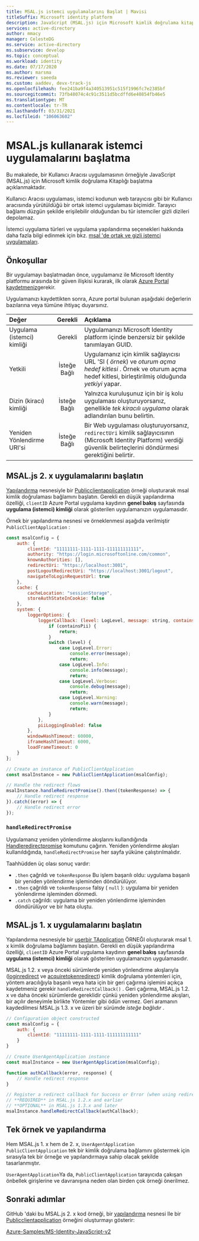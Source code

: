 ```yaml
---
title: MSAL.js istemci uygulamalarını Başlat | Mavisi
titleSuffix: Microsoft identity platform
description: JavaScript (MSAL.js) için Microsoft kimlik doğrulama kitaplığı 'nı kullanarak istemci uygulamalarını başlatma hakkında bilgi edinin.
services: active-directory
author: mmacy
manager: CelesteDG
ms.service: active-directory
ms.subservice: develop
ms.topic: conceptual
ms.workload: identity
ms.date: 07/17/2020
ms.author: marsma
ms.reviewer: saeeda
ms.custom: aaddev, devx-track-js
ms.openlocfilehash: fee241ba9f4a340513951c515f1996fc7e2385bf
ms.sourcegitcommit: 73fb48074c4c91c3511d5bcdffd6e40854fb46e5
ms.translationtype: MT
ms.contentlocale: tr-TR
ms.lasthandoff: 03/31/2021
ms.locfileid: "106063602"
---
```

# <a name="initialize-client-applications-using-msaljs"></a>MSAL.js kullanarak istemci uygulamalarını başlatma

Bu makalede, bir Kullanıcı Aracısı uygulamasının örneğiyle JavaScript (MSAL.js) için Microsoft kimlik doğrulama Kitaplığı başlatma açıklanmaktadır.

Kullanıcı Aracısı uygulaması, istemci kodunun web tarayıcısı gibi bir Kullanıcı aracısında yürütüldüğü bir ortak istemci uygulaması biçimidir. Tarayıcı bağlamı düzgün şekilde erişilebilir olduğundan bu tür istemciler gizli dizileri depolamaz.

İstemci uygulama türleri ve uygulama yapılandırma seçenekleri hakkında daha fazla bilgi edinmek için bkz. [msal 'de ortak ve gizli istemci uygulamaları](msal-client-applications.md).

## <a name="prerequisites"></a>Önkoşullar

Bir uygulamayı başlatmadan önce, uygulamanız ile Microsoft Identity platformu arasında bir güven ilişkisi kurarak, ilk olarak [Azure Portal kaydetmeniz](scenario-spa-app-registration.md)gerekir.

Uygulamanızı kaydettikten sonra, Azure portal bulunan aşağıdaki değerlerin bazılarına veya tümüne ihtiyaç duyarsınız.

| Değer | Gerekli | Açıklama |
|:----- | :------: | :---------- |
| Uygulama (istemci) kimliği | Gerekli | Uygulamanızı Microsoft Identity platform içinde benzersiz bir şekilde tanımlayan GUID. |
| Yetkili | İsteğe Bağlı | Uygulamanız için kimlik sağlayıcısı URL 'SI ( *örnek*) ve *oturum açma hedef kitlesi* . Örnek ve oturum açma hedef kitlesi, birleştirilmiş olduğunda *yetkiyi* yapar. |
| Dizin (kiracı) kimliği | İsteğe Bağlı | Yalnızca kuruluşunuz için bir iş kolu uygulaması oluşturuyorsanız, genellikle *tek kiracılı uygulama* olarak adlandırılan bunu belirtin. |
| Yeniden Yönlendirme URI'si | İsteğe Bağlı | Bir Web uygulaması oluşturuyorsanız, `redirectUri` kimlik sağlayıcısının (Microsoft Identity Platform) verdiği güvenlik belirteçlerini döndürmesi gerektiğini belirtir. |

## <a name="initialize-msaljs-2x-apps"></a>MSAL.js 2. x uygulamalarını başlatın

[Yapılandırma][msal-js-configuration] nesnesiyle bir [Publicclientapplication][msal-js-publicclientapplication] örneği oluşturarak msal kimlik doğrulaması bağlamını başlatın. Gerekli en düşük yapılandırma özelliği, `clientID` Azure Portal uygulama kaydının **genel bakış** sayfasında **uygulama (istemci) kimliği** olarak gösterilen uygulamanızın uygulamasıdır.

Örnek bir yapılandırma nesnesi ve örneklenmesi aşağıda verilmiştir `PublicClientApplication` :

```javascript
const msalConfig = {
    auth: {
        clientId: "11111111-1111-1111-111111111111",
        authority: "https://login.microsoftonline.com/common",
        knownAuthorities: [],
        redirectUri: "https://localhost:3001",
        postLogoutRedirectUri: "https://localhost:3001/logout",
        navigateToLoginRequestUrl: true
    },
    cache: {
        cacheLocation: "sessionStorage",
        storeAuthStateInCookie: false
    },
    system: {
        loggerOptions: {
            loggerCallback: (level: LogLevel, message: string, containsPii: boolean): void => {
                if (containsPii) {
                    return;
                }
                switch (level) {
                    case LogLevel.Error:
                        console.error(message);
                        return;
                    case LogLevel.Info:
                        console.info(message);
                        return;
                    case LogLevel.Verbose:
                        console.debug(message);
                        return;
                    case LogLevel.Warning:
                        console.warn(message);
                        return;
                }
            },
            piiLoggingEnabled: false
        },
        windowHashTimeout: 60000,
        iframeHashTimeout: 6000,
        loadFrameTimeout: 0
    }
};

// Create an instance of PublicClientApplication
const msalInstance = new PublicClientApplication(msalConfig);

// Handle the redirect flows
msalInstance.handleRedirectPromise().then((tokenResponse) => {
    // Handle redirect response
}).catch((error) => {
    // Handle redirect error
});
```

### `handleRedirectPromise`

Uygulamanız yeniden yönlendirme akışlarını kullandığında [Handleredirectpromise][msal-js-handleredirectpromise] komutunu çağırın. Yeniden yönlendirme akışları kullanıldığında, `handleRedirectPromise` her sayfa yüküne çalıştırılmalıdır.

Taahhüdden üç olası sonuç vardır:

- `.then` çağrıldı ve `tokenResponse` Bu işlem başarılı oldu: uygulama başarılı bir yeniden yönlendirme işleminden döndürülüyor.
- `.then` çağrıldı ve `tokenResponse` falsy ( `null` ): uygulama bir yeniden yönlendirme işleminden dönmedi.
- `.catch` çağrıldı: uygulama bir yeniden yönlendirme işleminden döndürülüyor ve bir hata oluştu.

## <a name="initialize-msaljs-1x-apps"></a>MSAL.js 1. x uygulamalarını başlatın

Yapılandırma nesnesiyle bir [userbir TApplication][msal-js-useragentapplication] ÖRNEĞI oluşturarak msal 1. x kimlik doğrulama bağlamını başlatın. Gerekli en düşük yapılandırma özelliği, `clientID` Azure Portal uygulama kaydının **genel bakış** sayfasında **uygulama (istemci) kimliği** olarak gösterilen uygulamanızın uygulamasıdır.

MSAL.js 1.2. x veya önceki sürümlerde yeniden yönlendirme akışlarıyla ([loginredirect][msal-js-loginredirect] ve [acquiretokenredirect][msal-js-acquiretokenredirect]) kimlik doğrulama yöntemleri için, yöntem aracılığıyla başarılı veya hata için bir geri çağırma işlemini açıkça kaydetmeniz gerekir `handleRedirectCallback()` . Geri çağırma, MSAL.js 1.2. x ve daha önceki sürümlerde gereklidir çünkü yeniden yönlendirme akışları, bir açılır deneyimle birlikte Yöntemler gibi ödün vermez. Geri aramanın kaydedilmesi MSAL.js 1.3. x ve üzeri bir sürümde *isteğe bağlıdır* .

```javascript
// Configuration object constructed
const msalConfig = {
    auth: {
        clientId: "11111111-1111-1111-111111111111"
    }
}

// Create UserAgentApplication instance
const msalInstance = new UserAgentApplication(msalConfig);

function authCallback(error, response) {
    // Handle redirect response
}

// Register a redirect callback for Success or Error (when using redirect methods)
// **REQUIRED** in MSAL.js 1.2.x and earlier
// **OPTIONAL** in MSAL.js 1.3.x and later
msalInstance.handleRedirectCallback(authCallback);
```

## <a name="single-instance-and-configuration"></a>Tek örnek ve yapılandırma

Hem MSAL.js 1. x hem de 2. x, `UserAgentApplication` `PublicClientApplication` tek bir kimlik doğrulama bağlamını göstermek için sırasıyla tek bir örneğe ve yapılandırmaya sahip olacak şekilde tasarlanmıştır.

`UserAgentApplication`Ya da, `PublicClientApplication` tarayıcıda çakışan önbellek girişlerine ve davranışına neden olan birden çok örneği önerilmez.

## <a name="next-steps"></a>Sonraki adımlar

GitHub 'daki bu MSAL.js 2. x kod örneği, bir [yapılandırma][msal-js-configuration] nesnesi Ile bir [Publicclientapplication][msal-js-publicclientapplication] örneğini oluşturmayı gösterir:

[Azure-Samples/MS-Identity-JavaScript-v2](https://github.com/Azure-Samples/ms-identity-javascript-v2)

<!-- LINKS - External -->
[msal-browser]: https://azuread.github.io/microsoft-authentication-library-for-js/ref/msal-browser/
[msal-core]: https://azuread.github.io/microsoft-authentication-library-for-js/ref/msal-core/
[msal-js-acquiretokenredirect]: https://azuread.github.io/microsoft-authentication-library-for-js/ref/classes/_azure_msal.useragentapplication.html#acquiretokenredirect
[msal-js-configuration]: https://azuread.github.io/microsoft-authentication-library-for-js/ref/modules/_azure_msal.html#configuration
[msal-js-handleredirectpromise]: https://azuread.github.io/microsoft-authentication-library-for-js/ref/classes/_azure_msal_browser.publicclientapplication.html#handleredirectpromise
[msal-js-loginredirect]: https://azuread.github.io/microsoft-authentication-library-for-js/ref/classes/_azure_msal.useragentapplication.html#loginredirect
[msal-js-publicclientapplication]: https://azuread.github.io/microsoft-authentication-library-for-js/ref/classes/_azure_msal_browser.publicclientapplication.html
[msal-js-useragentapplication]: https://azuread.github.io/microsoft-authentication-library-for-js/ref/classes/_azure_msal.useragentapplication.html

